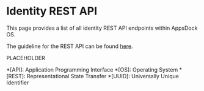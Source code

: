# Identity REST API

This page provides a list of all identity REST API endpoints within AppsDock OS.

The guideline for the REST API can be found [here](../../../gettingstarted/guidelines/rest-api).

PLACEHOLDER

*[API]: Application Programming Interface
*[OS]: Operating System
*[REST]: Representational State Transfer
*[UUID]: Universally Unique Identifier

[^1]: Yes
[^2]: No
